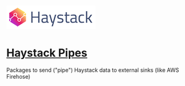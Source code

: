 # ![Haystack](../images/logo_small.png)

# [Haystack Pipes](https://github.com/ExpediaDotCom/haystack-pipes)
Packages to send ("pipe") Haystack data to external sinks (like AWS Firehose)
